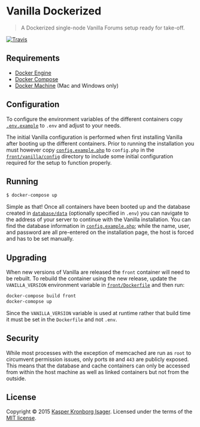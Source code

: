 # Vanilla Dockerized

> A Dockerized single-node Vanilla Forums setup ready for take-off.

[![Travis](https://img.shields.io/travis/kasperisager/vanilla-dockerized.svg)](https://travis-ci.org/kasperisager/vanilla-dockerized)

## Requirements

- [Docker Engine](https://docs.docker.com/installation/)
- [Docker Compose](https://docs.docker.com/compose/)
- [Docker Machine](https://docs.docker.com/machine/) (Mac and Windows only)

## Configuration

To configure the environment variables of the different containers copy [`.env.example`](.env.example) to `.env` and adjust to your needs.

The initial Vanilla configuration is performed when first installing Vanilla after booting up the different containers. Prior to running the installation you must however copy [`config.example.php`](front/config/vanilla/config.example.php) to `config.php` in the [`front/vanilla/config`](front/vanilla/config) directory to include some initial configuration required for the setup to function properly.

## Running

```sh
$ docker-compose up
```

Simple as that! Once all containers have been booted up and the database created in [`database/data`](database/data) (optionally specified in `.env`) you can navigate to the address of your server to continue with the Vanilla installation. You can find the database information in [`config.example.php`](front/config/vanilla/config.example.php); while the name, user, and password are all pre-entered on the installation page, the host is forced and has to be set manually.

## Upgrading

When new versions of Vanilla are released the `front` container will need to be rebuilt. To rebuild the container using the new release, update the `VANILLA_VERSION` environment variable in [`front/Dockerfile`](front/Dockerfile) and then run:

```sh
docker-compose build front
docker-comopse up
```

Since the `VANILLA_VERSION` variable is used at runtime rather that build time it must be set in the `Dockerfile` and not `.env`.

## Security

While most processes with the exception of memcached are run as `root` to circumvent permission issues, only ports `80` and `443` are publicly exposed. This means that the database and cache containers can only be accessed from within the host machine as well as linked containers but not from the outside.

## License

Copyright &copy; 2015 [Kasper Kronborg Isager](https://github.com/kasperisager). Licensed under the terms of the [MIT license](LICENSE.md).
